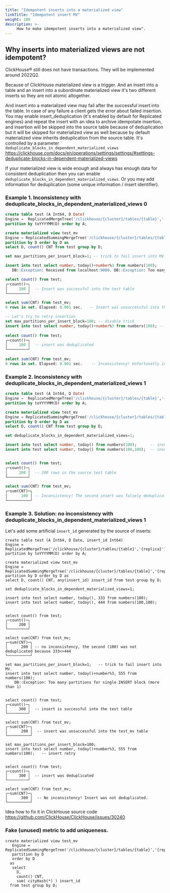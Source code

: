 ```yaml
---
title: "Idempotent inserts into a materialized view"
linkTitle: "Idempotent insert MV"
weight: 100
description: >-
     How to make idempotent inserts into a materialized view".
---
```


## Why inserts into materialized views are not idempotent?

ClickHouse® still does not have transactions. They will be implemented around 2022Q2.

Because of ClickHouse materialized view is a trigger. And an insert into a table and an insert into a subordinate materialized view it's two different inserts so they are not atomic altogether. 

And insert into a materialized view may fail after the successful insert into the table. In case of any failure a client gets the error about failed insertion.
You may enable insert_deduplication (it's enabled by default for Replicated engines) and repeat the insert with an idea to archive idempotate insertion,
and insertion will be skipped into the source table because of deduplication but it will be skipped for materialized view as well because 
by default materialized view inherits deduplication from the source table. 
It's controlled by a parameter `deduplicate_blocks_in_dependent_materialized_views` https://clickhouse.com/docs/en/operations/settings/settings/#settings-deduplicate-blocks-in-dependent-materialized-views

If your materialized view is wide enough and always has enough data for consistent deduplication then you can enable `deduplicate_blocks_in_dependent_materialized_views`.
Or you may add information for deduplication (some unique information / insert identifier).

### Example 1. Inconsistency with deduplicate_blocks_in_dependent_materialized_views 0

```sql
create table test (A Int64, D Date) 
Engine =  ReplicatedMergeTree('/clickhouse/{cluster}/tables/{table}','{replica}') 
partition by toYYYYMM(D) order by A;

create materialized view test_mv 
Engine = ReplicatedSummingMergeTree('/clickhouse/{cluster}/tables/{table}','{replica}') 
partition by D order by D as 
select D, count() CNT from test group by D;

set max_partitions_per_insert_block=1; -- trick to fail insert into MV.

insert into test select number, today()+number%3 from numbers(100);
   DB::Exception: Received from localhost:9000. DB::Exception: Too many partitions 

select count() from test;
┌─count()─┐
│     100 │  -- Insert was successful into the test table
└─────────┘

select sum(CNT) from test_mv;
0 rows in set. Elapsed: 0.001 sec.   -- Insert was unsuccessful into the test_mv table (DB::Exception)

-- Let's try to retry insertion
set max_partitions_per_insert_block=100; -- disable trick
insert into test select number, today()+number%3 from numbers(100); -- insert retry / No error
 
select count() from test;
┌─count()─┐
│     100 │  -- insert was deduplicated
└─────────┘
 
select sum(CNT) from test_mv;
0 rows in set. Elapsed: 0.001 sec.    -- Inconsistency! Unfortunatly insert into MV was deduplicated as well
```

### Example 2. Inconsistency with deduplicate_blocks_in_dependent_materialized_views 1

```sql
create table test (A Int64, D Date) 
Engine =  ReplicatedMergeTree('/clickhouse/{cluster}/tables/{table}','{replica}') 
partition by toYYYYMM(D) order by A;

create materialized view test_mv 
Engine = ReplicatedSummingMergeTree('/clickhouse/{cluster}/tables/{table}','{replica}') 
partition by D order by D as 
select D, count() CNT from test group by D;

set deduplicate_blocks_in_dependent_materialized_views=1;

insert into test select number, today() from numbers(100);      -- insert 100 rows
insert into test select number, today() from numbers(100,100);  -- insert another 100 rows


select count() from test;
┌─count()─┐
│     200 │  -- 200 rows in the source test table
└─────────┘

select sum(CNT) from test_mv;
┌─sum(CNT)─┐
│      100 │ -- Inconsistency! The second insert was falsely deduplicated because count() was = 100 both times 
└──────────┘
```

### Example 3. Solution: no inconsistency with deduplicate_blocks_in_dependent_materialized_views 1

Let's add some artificial `insert_id` generated by the source of inserts:

```
create table test (A Int64, D Date, insert_id Int64) 
Engine =  ReplicatedMergeTree('/clickhouse/{cluster}/tables/{table}','{replica}') 
partition by toYYYYMM(D) order by A;

create materialized view test_mv 
Engine = ReplicatedSummingMergeTree('/clickhouse/{cluster}/tables/{table}','{replica}') 
partition by D order by D as 
select D, count() CNT, any(insert_id) insert_id from test group by D;

set deduplicate_blocks_in_dependent_materialized_views=1;

insert into test select number, today(), 333 from numbers(100);
insert into test select number, today(), 444 from numbers(100,100);


select count() from test;
┌─count()─┐
│     200 │
└─────────┘

select sum(CNT) from test_mv;
┌─sum(CNT)─┐
│      200 │ -- no inconsistency, the second (100) was not deduplicated because 333<>444
└──────────┘

set max_partitions_per_insert_block=1;   -- trick to fail insert into MV.
insert into test select number, today()+number%3, 555 from numbers(100);  
    DB::Exception: Too many partitions for single INSERT block (more than 1)


select count() from test;
┌─count()─┐
│     300 │  -- insert is successful into the test table
└─────────┘

select sum(CNT) from test_mv;
┌─sum(CNT)─┐
│      200 │  -- insert was unsuccessful into the test_mv table
└──────────┘

set max_partitions_per_insert_block=100;
insert into test select number, today()+number%3, 555 from numbers(100);   -- insert retry


select count() from test;
┌─count()─┐
│     300 │  -- insert was deduplicated
└─────────┘

select sum(CNT) from test_mv;
┌─sum(CNT)─┐
│      300 │  -- No inconsistency! Insert was not deduplicated.
└──────────┘
```

Idea how to fix it in ClickHouse source code https://github.com/ClickHouse/ClickHouse/issues/30240


### Fake (unused) metric to add uniqueness.

```
create materialized view test_mv
   Engine = ReplicatedSummingMergeTree('/clickhouse/{cluster}/tables/{table}','{replica}') 
   partition by D
   order by D
  as
   select
     D,
     count() CNT,
     sum( cityHash(*) ) insert_id
  from test group by D;
```
